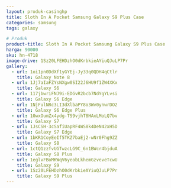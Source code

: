 ```yaml
---
layout: produk-casinghp
title: Sloth In A Pocket Samsung Galaxy S9 Plus Case
categories: samsung
tags: galaxy

# Produk
product-title: Sloth In A Pocket Samsung Galaxy S9 Plus Case
harga: 90000
sku: hn-4718
image-drive: 1Sz20LFEHDzhO0dKrbkieAYiuQJuLP7Pr
gallery:
  - url: 1oi1pn0DdXf1yGYEj-Jy33q0QDH4qCtlr
    title: Galaxy Note 8
  - url: 1Jj7aIaFZYsNXgw0SI22J6HU9f1ZW4XKx
    title: Galaxy S6
  - url: 117jbwriFNJ9i-EDGvR2bcb7NdYgYLvsi
    title: Galaxy S6 Edge
  - url: 1NjFulNRc3LI3dXlbaPY8o3Wv0ynwrDO2
    title: Galaxy S6 Edge Plus
  - url: 10wxOumZx4ydg-TS9vjhT8HAxLMoLQ7bv
    title: Galaxy S7
  - url: 1JsCSH-3cSafiUapRF4WS8k4DeN42xH5D
    title: Galaxy S7 Edge
  - url: 1bKR1CoyEeIf5TKZ7baEj2-wNr0Fhg9ZZ
    title: Galaxy S8
  - url: 1ctQ1zzfvUGTwzcLG9C_6n1BWcr4bjduA
    title: Galaxy S8 Plus
  - url: 1eglvFBoMKWqV6yeobLkhemGzveveTcwU
    title: Galaxy S9
  - url: 1Sz20LFEHDzhO0dKrbkieAYiuQJuLP7Pr
    title: Galaxy S9 Plus
---
```

